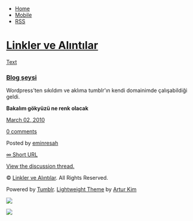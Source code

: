 -   [Home](/)
-   [Mobile](/mobile)
-   [RSS](http://eminresah.tumblr.com/rss)

[Linkler ve Alıntılar](/)
=========================

[Text](http://eminresah.tumblr.com/post/421084184/blog-seysi)

### [Blog şeysi](http://eminresah.tumblr.com/post/421084184/blog-seysi)

Wordpress'ten sıkıldım ve aklıma tumblr'ın kendi domainimde
çalışabildiği geldi.

**Bakalım gökyüzü ne renk olacak**

[March 02, 2010](http://eminresah.tumblr.com/post/421084184/blog-seysi)

[0
comments](http://eminresah.tumblr.com/post/421084184/blog-seysi#disqus_thread)

Posted by [eminresah](http://eminresah.tumblr.com/)

[∞ Short URL](http://tmblr.co/ZWS1OyP6JmO)

[View the discussion thread.](http://erblog.disqus.com/?url=ref)

© [Linkler ve Alıntılar](/). All Rights Reserved.

Powered by [Tumblr](http://tumblr.com). [Lightweight
Theme](http://www.tumblr.com/theme/10820) by [Artur
Kim](http://arturkim.com)

![](https://px.srvcs.tumblr.com/impixu?T=1434918892&J=eyJ0eXBlIjoidXJsIiwidXJsIjoiaHR0cDpcL1wvZW1pbnJlc2FoLnR1bWJsci5jb21cL3Bvc3RcLzQyMTA4NDE4NFwvYmxvZy1zZXlzaSIsInJlcXR5cGUiOjAsInJvdXRlIjoiXC9wb3N0XC86aWRcLzpzdW1tYXJ5Iiwibm9zY3JpcHQiOjF9&U=HHCKOPDIJJ&K=68429e9e10b6c7ea02ada998269a8b6bd6fbb5a4ae48e21cdaa3e4c6dccf8530&R=)

![](https://px.srvcs.tumblr.com/impixu?T=1434918892&J=eyJ0eXBlIjoicG9zdCIsInVybCI6Imh0dHA6XC9cL2VtaW5yZXNhaC50dW1ibHIuY29tXC9wb3N0XC80MjEwODQxODRcL2Jsb2ctc2V5c2kiLCJyZXF0eXBlIjowLCJyb3V0ZSI6IlwvcG9zdFwvOmlkXC86c3VtbWFyeSIsInBvc3RzIjpbeyJwb3N0aWQiOiI0MjEwODQxODQiLCJibG9naWQiOiIzNjQ4MDI4Iiwic291cmNlIjozM31dLCJub3NjcmlwdCI6MX0=&U=MIGKBBPLJK&K=fab91cd3e5a3cf0771bffe835e2e59a784a86f856a3929d8135843ba97a87c7a&R=)

